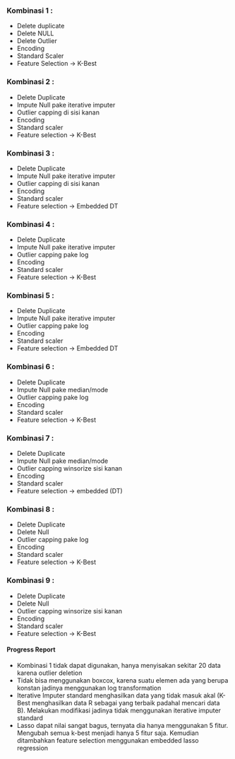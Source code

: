 ### Kombinasi 1 : 
* Delete duplicate
* Delete NULL
* Delete Outlier
* Encoding 
* Standard Scaler
* Feature Selection -> K-Best

### Kombinasi 2 :
* Delete Duplicate
* Impute Null pake iterative imputer
* Outlier capping di sisi kanan
* Encoding 
* Standard scaler
* Feature selection -> K-Best

### Kombinasi 3 :
* Delete Duplicate
* Impute Null pake iterative imputer
* Outlier capping di sisi kanan
* Encoding 
* Standard scaler
* Feature selection -> Embedded DT

### Kombinasi 4 :
* Delete Duplicate
* Impute Null pake iterative imputer
* Outlier capping pake log
* Encoding 
* Standard scaler
* Feature selection -> K-Best

### Kombinasi 5 :
* Delete Duplicate
* Impute Null pake iterative imputer
* Outlier capping pake log
* Encoding 
* Standard scaler
* Feature selection -> Embedded DT

### Kombinasi 6 :
* Delete Duplicate
* Impute Null pake median/mode
* Outlier capping pake log
* Encoding 
* Standard scaler
* Feature selection -> K-Best

### Kombinasi 7 :
* Delete Duplicate
* Impute Null pake median/mode
* Outlier capping winsorize sisi kanan
* Encoding 
* Standard scaler
* Feature selection -> embedded (DT)

### Kombinasi 8 :
* Delete Duplicate
* Delete Null
* Outlier capping pake log
* Encoding 
* Standard scaler
* Feature selection -> K-Best

### Kombinasi 9 :
* Delete Duplicate
* Delete Null
* Outlier capping winsorize sisi kanan
* Encoding 
* Standard scaler
* Feature selection -> K-Best

#### Progress Report
* Kombinasi 1 tidak dapat digunakan, hanya menyisakan sekitar 20 data karena outlier deletion
* Tidak bisa menggunakan boxcox, karena suatu elemen ada yang berupa konstan jadinya menggunakan log transformation
* Iterative Imputer standard menghasilkan data yang tidak masuk akal (K-Best menghasilkan data R sebagai yang terbaik padahal mencari data B). Melakukan modifikasi jadinya tidak menggunakan iterative imputer standard
* Lasso dapat nilai sangat bagus, ternyata dia hanya menggunakan 5 fitur. Mengubah semua k-best menjadi hanya 5 fitur saja. Kemudian ditambahkan feature selection menggunakan embedded lasso regression